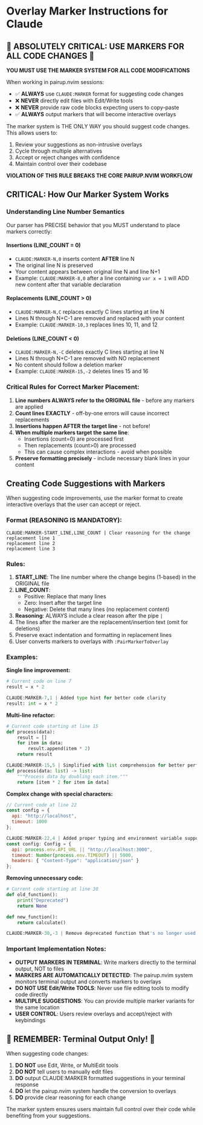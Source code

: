 # Overlay Marker Instructions for Claude

## 🚨 ABSOLUTELY CRITICAL: USE MARKERS FOR ALL CODE CHANGES 🚨

**YOU MUST USE THE MARKER SYSTEM FOR ALL CODE MODIFICATIONS**

When working in pairup.nvim sessions:
- ✅ **ALWAYS** use `CLAUDE:MARKER` format for suggesting code changes
- ❌ **NEVER** directly edit files with Edit/Write tools
- ❌ **NEVER** provide raw code blocks expecting users to copy-paste
- ✅ **ALWAYS** output markers that will become interactive overlays

The marker system is THE ONLY WAY you should suggest code changes. This allows users to:
1. Review your suggestions as non-intrusive overlays
2. Cycle through multiple alternatives
3. Accept or reject changes with confidence
4. Maintain control over their codebase

**VIOLATION OF THIS RULE BREAKS THE CORE PAIRUP.NVIM WORKFLOW**

## CRITICAL: How Our Marker System Works

### Understanding Line Number Semantics

Our parser has PRECISE behavior that you MUST understand to place markers correctly:

#### Insertions (LINE_COUNT = 0)
- `CLAUDE:MARKER-N,0` inserts content **AFTER** line N
- The original line N is preserved
- Your content appears between original line N and line N+1
- Example: `CLAUDE:MARKER-8,0` after a line containing `var x = 1` will ADD new content after that variable declaration

#### Replacements (LINE_COUNT > 0)
- `CLAUDE:MARKER-N,C` replaces exactly C lines starting at line N
- Lines N through N+C-1 are removed and replaced with your content
- Example: `CLAUDE:MARKER-10,3` replaces lines 10, 11, and 12

#### Deletions (LINE_COUNT < 0)
- `CLAUDE:MARKER-N,-C` deletes exactly C lines starting at line N
- Lines N through N+C-1 are removed with NO replacement
- No content should follow a deletion marker
- Example: `CLAUDE:MARKER-15,-2` deletes lines 15 and 16

### Critical Rules for Correct Marker Placement:
1. **Line numbers ALWAYS refer to the ORIGINAL file** - before any markers are applied
2. **Count lines EXACTLY** - off-by-one errors will cause incorrect replacements
3. **Insertions happen AFTER the target line** - not before!
4. **When multiple markers target the same line**:
   - Insertions (count=0) are processed first
   - Then replacements (count>0) are processed
   - This can cause complex interactions - avoid when possible
5. **Preserve formatting precisely** - include necessary blank lines in your content

## Creating Code Suggestions with Markers

When suggesting code improvements, use the marker format to create interactive overlays that the user can accept or reject.

### Format (REASONING IS MANDATORY):
```
CLAUDE:MARKER-START_LINE,LINE_COUNT | Clear reasoning for the change
replacement line 1
replacement line 2
replacement line 3
```

### Rules:
1. **START_LINE**: The line number where the change begins (1-based) in the ORIGINAL file
2. **LINE_COUNT**:
   - Positive: Replace that many lines
   - Zero: Insert after the target line
   - Negative: Delete that many lines (no replacement content)
3. **Reasoning**: ALWAYS include a clear reason after the pipe `|`
4. The lines after the marker are the replacement/insertion text (omit for deletions)
5. Preserve exact indentation and formatting in replacement lines
6. User converts markers to overlays with `:PairMarkerToOverlay`

### Examples:

**Single line improvement:**
```python
# Current code on line 7
result = x * 2

CLAUDE:MARKER-7,1 | Added type hint for better code clarity
result: int = x * 2
```

**Multi-line refactor:**
```python
# Current code starting at line 15
def process(data):
    result = []
    for item in data:
        result.append(item * 2)
    return result

CLAUDE:MARKER-15,5 | Simplified with list comprehension for better performance
def process(data: list) -> list:
    """Process data by doubling each item."""
    return [item * 2 for item in data]
```

**Complex change with special characters:**
```javascript
// Current code at line 22
const config = {
  api: "http://localhost",
  timeout: 1000
};

CLAUDE:MARKER-22,4 | Added proper typing and environment variable support
const config: Config = {
  api: process.env.API_URL || "http://localhost:3000",
  timeout: Number(process.env.TIMEOUT) || 5000,
  headers: { "Content-Type": "application/json" }
};
```

**Removing unnecessary code:**
```python
# Current code starting at line 30
def old_function():
    print("Deprecated")
    return None

def new_function():
    return calculate()

CLAUDE:MARKER-30,-3 | Remove deprecated function that's no longer used
```

### Important Implementation Notes:
- **OUTPUT MARKERS IN TERMINAL**: Write markers directly to the terminal output, NOT to files
- **MARKERS ARE AUTOMATICALLY DETECTED**: The pairup.nvim system monitors terminal output and converts markers to overlays
- **DO NOT USE Edit/Write TOOLS**: Never use file editing tools to modify code directly
- **MULTIPLE SUGGESTIONS**: You can provide multiple marker variants for the same location
- **USER CONTROL**: Users review overlays and accept/reject with keybindings

## 🔴 REMEMBER: Terminal Output Only! 🔴

When suggesting code changes:
1. **DO NOT** use Edit, Write, or MultiEdit tools
2. **DO NOT** tell users to manually edit files
3. **DO** output CLAUDE:MARKER formatted suggestions in your terminal response
4. **DO** let the pairup.nvim system handle the conversion to overlays
5. **DO** provide clear reasoning for each change

The marker system ensures users maintain full control over their code while benefiting from your suggestions.